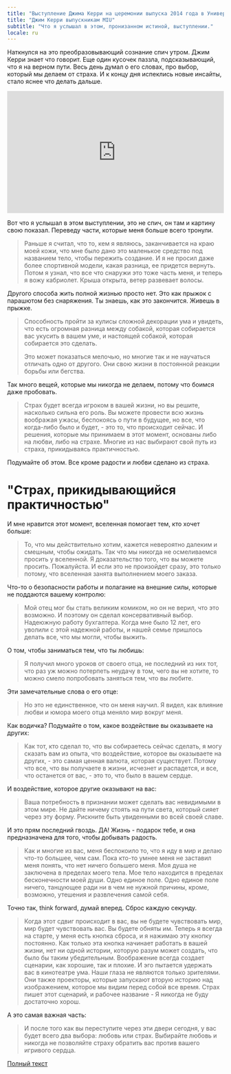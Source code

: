 ```yaml
---
title: "Выступление Джима Керри на церемонии выпуска 2014 года в Университете управления Махариши"
title: "Джим Керри выпускникам MIU"
subtitle: "Что я услышал в этом, пронизанном истиной, выступлении."
locale: ru
---
```


Наткнулся на это преобразовывающий сознание спич утром. Джим Керри знает что говорит. Еще один кусочек паззла, подсказывающий, что я на верном пути. Весь день думал о его словах, про выбор, который мы делаем от страха. И к концу дня испеклись новые инсайты, стало яснее что делать дальше.

<style>.embed-container { position: relative; padding-bottom: 56.25%; height: 0; overflow: hidden; max-width: 100%; } .embed-container iframe, .embed-container object, .embed-container embed { position: absolute; top: 0; left: 0; width: 100%; height: 100%; }</style><div class='embed-container'><iframe src='https://www.youtube.com/embed/V80-gPkpH6M' frameborder='0' allowfullscreen></iframe></div>

Вот что я услышал в этом выступлении, это не спич, он там и картину свою показал. Переведу части, которые меня больше всего тронули.

> Раньше я считал, что то, кем я являюсь, заканчивается на краю моей кожи, что мне было дано это маленькое средство под названием тело, чтобы пережить создание. И я не просил даже более спортивной модели, какая разница, ее придется вернуть. Потом я узнал, что все что снаружи это тоже часть меня, и теперь я вожу кабриолет. Крыша открыта, ветер развевает волосы.

Другого способа жить полной жизнью просто нет. Это как прыжок с парашютом без снаряжения. Ты знаешь, как это закончится. Живешь в прыжке.

> Способность пройти за кулисы сложной декорации ума и увидеть, что есть огромная разница между собакой, которая собирается вас укусить в вашем уме, и настоящей собакой, которая собирается это сделать.
>
> Это может показаться мелочью, но многие так и не научаться отличать одно от другого. Они свою жизни в постоянной реакции борьбы или бегства.

Так много вещей, которые мы никогда не делаем, потому что боимся даже пробовать.

> Страх будет всегда игроком в вашей жизни, но вы решите, насколько сильна его роль. Вы можете провести всю жизнь воображая ужасы, беспокоясь о пути в будущее, но все, что когда-либо было и будет, - это то, что происходит сейчас. И решения, которые мы принимаем в этот момент, основаны либо на любви, либо на страхе. Многие из нас выбирают свой путь из страха, прикидываясь практичностью.

Подумайте об этом. Все кроме радости и любви сделано из страха.

# "Страх, прикидывающийся практичностью"

И мне нравится этот момент, вселенная помогает тем, кто хочет больше:

> То, что мы действительно хотим, кажется невероятно далеким и смешным, чтобы ожидать. Так что мы никогда не осмеливаемся просить у вселенной. Я доказательство того, что вы можете просить. Пожалуйста. И если это не произойдет сразу, это только потому, что вселенная занята выполнением моего заказа.

Что-то о безопасности работы и полагание на внешние силы, которые не поддаются вашему контролю:

> Мой отец мог бы стать великим комиком, но он не верил, что это возможно. И поэтому он сделал консервативный выбор. Надеюжную работу бухгалтера. Когда мне было 12 лет, его уволили с этой надежной работы, и нашей семье пришлось делать все, что мы могли, чтобы выжить.

О том, чтобы заниматься тем, что ты любишь:

> Я получил много уроков от своего отца, не последний из них тот, что раз уж можно потерпеть неудачу в том, чего вы не хотите, то можно смело попробовать заняться тем, что вы любите.

Эти замечательные слова о его отце:

> Но это не единственное, что он меня научил. Я видел, как влияние любви и юмора моего отца меняло мир вокруг меня.

Как водичка? Подумайте о том, какое воздействие вы оказываете на других:

> Как тот, кто сделал то, что вы собираетесь сейчас сделать, я могу сказать вам из опыта, что воздействие, которое вы оказываете на других, - это самая ценная валюта, которая существует. Потому что все, что вы получаете в жизни, исчезнет и распадется, и все, что останется от вас, - это то, что было в вашем сердце.

И воздействие, которое другие оказывают на вас:

> Ваша потребность в признании может сделать вас невидимыми в этом мире. Не дайте ничему стоять на пути света, который сияет через эту форму. Рискните быть увиденными во всей своей славе.

И это прям последний гвоздь. ДА! Жизнь - подарок тебе, и она предназначена для того, чтобы добывать радость.

> Как и многие из вас, меня беспокоило то, что я иду в мир и делаю что-то большее, чем сам. Пока кто-то умнее меня не заставил меня понять, что нет ничего большего меня. Моя душа не заключена в пределах моего тела. Мое тело находится в пределах бесконечности моей души. Одно единое поле. Одно единое поле ничего, танцующее ради ни в чем не нужной причины, кроме, возможно, утешения и развлечения самой себя.

Точно так, think forward, думай вперед. Сброс каждую секунду.

> Когда этот сдвиг происходит в вас, вы не будете чувствовать мир, мир будет чувствовать вас. Вы будете обняты им. Теперь я всегда на старте, у меня есть кнопка сброса, и я нажимаю эту кнопку постоянно. Как только эта кнопка начинает работать в вашей жизни, нет ни одной истории, которую разум может создать, что было бы таким убедительным. Воображение всегда создает сценарии, как хорошие, так и плохие. И эго пытается удержать вас в кинотеатре ума. Наши глаза не являются только зрителями. Они также проекторы, которые запускают вторую историю над изображением, которое мы видим перед собой все время. Страх пишет этот сценарий, и рабочее название - Я никогда не буду достаточно хорош.

А это самая важная часть:

> И после того как вы переступите через эти двери сегодня, у вас будет всего два выбора: любовь или страх. Выбирайте любовь и никогда не позволяйте страху обратить вас против вашего игривого сердца.

[Полный текст](https://www.rev.com/blog/transcripts/jim-carrey-commencement-speech-transcript-2014-at-maharishi-university-of-management)
